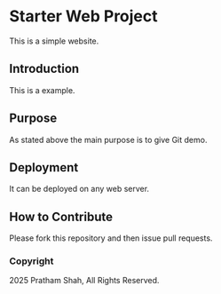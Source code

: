 # Starter Web Project

This is a simple website.

## Introduction

This is a example.

## Purpose

As stated above the main purpose is to give Git demo.

## Deployment

It can be deployed on any web server.

## How to Contribute

Please fork this repository and then issue pull requests.

### Copyright

2025 Pratham Shah, All Rights Reserved.
